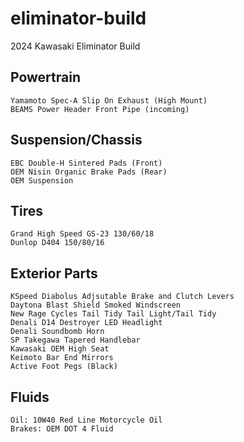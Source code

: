 # eliminator-build
2024 Kawasaki Eliminator Build

## Powertrain
    Yamamoto Spec-A Slip On Exhaust (High Mount)
    BEAMS Power Header Front Pipe (incoming)

## Suspension/Chassis
    EBC Double-H Sintered Pads (Front)
    OEM Nisin Organic Brake Pads (Rear)
    OEM Suspension

## Tires
    Grand High Speed GS-23 130/60/18
    Dunlop D404 150/80/16

## Exterior Parts
    KSpeed Diabolus Adjsutable Brake and Clutch Levers 
    Daytona Blast Shield Smoked Windscreen
    New Rage Cycles Tail Tidy Tail Light/Tail Tidy
    Denali D14 Destroyer LED Headlight
    Denali Soundbomb Horn
    SP Takegawa Tapered Handlebar
    Kawasaki OEM High Seat
    Keimoto Bar End Mirrors
    Active Foot Pegs (Black)
    
## Fluids
    Oil: 10W40 Red Line Motorcycle Oil
    Brakes: OEM DOT 4 Fluid
